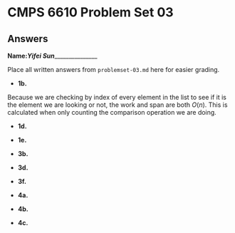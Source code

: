 # CMPS 6610 Problem Set 03
## Answers

**Name:**_____Yifei Sun____________________


Place all written answers from `problemset-03.md` here for easier grading.




- **1b.**

Because we are checking by index of every element in the list to see if it is the element we are looking or not, the work and span are both $O(n)$. This is calculated when only counting the comparison operation we are doing. 



- **1d.**





- **1e.**





- **3b.**




- **3d.**





- **3f.**




- **4a.**




- **4b.**





- **4c.**




